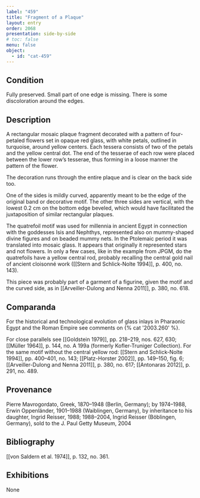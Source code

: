 ```yaml
---
label: "459"
title: "Fragment of a Plaque"
layout: entry
order: 2068
presentation: side-by-side
# toc: false
menu: false
object:
  - id: "cat-459"
---
```


## Condition

Fully preserved. Small part of one edge is missing. There is some discoloration around the edges.

## Description

A rectangular mosaic plaque fragment decorated with a pattern of four-petaled flowers set in opaque red glass, with white petals, outlined in turquoise, around yellow centers. Each tessera consists of two of the petals and the yellow central dot. The end of the tesserae of each row were placed between the lower row’s tesserae, thus forming in a loose manner the pattern of the flower.

The decoration runs through the entire plaque and is clear on the back side too.

One of the sides is mildly curved, apparently meant to be the edge of the original band or decorative motif. The other three sides are vertical, with the lowest 0.2 cm on the bottom edge beveled, which would have facilitated the juxtaposition of similar rectangular plaques.

The quatrefoil motif was used for millennia in ancient Egypt in connection with the goddesses Isis and Nephthys, represented also on mummy-shaped divine figures and on beaded mummy nets. In the Ptolemaic period it was translated into mosaic glass. It appears that originally it represented stars and not flowers. In only a few cases, like in the example from JPGM, do the quatrefoils have a yellow central rod, probably recalling the central gold nail of ancient cloisonné work ([[Stern and Schlick-Nolte 1994]], p. 400, no. 143).

This piece was probably part of a garment of a figurine, given the motif and the curved side, as in [[Arveiller-Dulong and Nenna 2011]], p. 380, no. 618.

## Comparanda

For the historical and technological evolution of glass inlays in Pharaonic Egypt and the Roman Empire see comments on {% cat '2003.260' %}.

For close parallels see [[Goldstein 1979]], pp. 218–219, nos. 627, 630; [[Müller 1964]], p. 144, no. A 199a (formerly Kofler-Truniger Collection). For the same motif without the central yellow rod: [[Stern and Schlick-Nolte 1994]], pp. 400–401, no. 143; [[Platz-Horster 2002]], pp. 149–150, fig. 6; [[Arveiller-Dulong and Nenna 2011]], p. 380, no. 617; [[Antonaras 2012]], p. 291, no. 489.

## Provenance

Pierre Mavrogordato, Greek, 1870–1948 (Berlin, Germany); by 1974–1988, Erwin Oppenländer, 1901–1988 (Waiblingen, Germany), by inheritance to his daughter, Ingrid Reisser, 1988; 1988–2004, Ingrid Reisser (Böblingen, Germany), sold to the J. Paul Getty Museum, 2004

## Bibliography

[[von Saldern et al. 1974]], p. 132, no. 361.

## Exhibitions

None